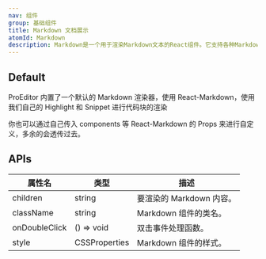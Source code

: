 ```yaml
---
nav: 组件
group: 基础组件
title: Markdown 文档展示
atomId: Markdown
description: Markdown是一个用于渲染Markdown文本的React组件。它支持各种Markdown语法，如标题、列表、链接、图片、代码块等。它通常用于文档、博客和其他文本密集型应用中。
---
```


## Default

ProEditor 内置了一个默认的 Markdown 渲染器，使用 React-Markdown，使用我们自己的 Highlight 和 Snippet 进行代码块的渲染

你也可以通过自己传入 components 等 React-Markdown 的 Props 来进行自定义，多余的会透传过去。

<code src="./demos/index.tsx" nopadding></code>

## APIs

| 属性名        | 类型          | 描述                     |
| ------------- | ------------- | ------------------------ |
| children      | string        | 要渲染的 Markdown 内容。 |
| className     | string        | Markdown 组件的类名。    |
| onDoubleClick | () => void    | 双击事件处理函数。       |
| style         | CSSProperties | Markdown 组件的样式。    |
